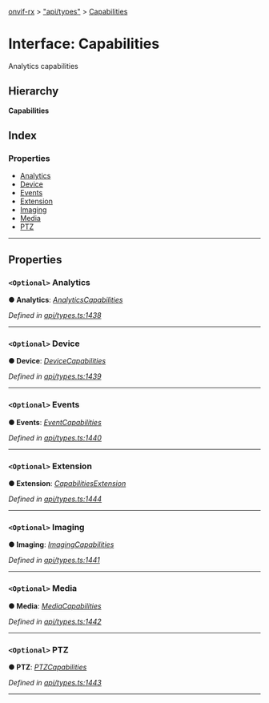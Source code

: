 [onvif-rx](../README.md) > ["api/types"](../modules/_api_types_.md) > [Capabilities](../interfaces/_api_types_.capabilities.md)

# Interface: Capabilities

Analytics capabilities

## Hierarchy

**Capabilities**

## Index

### Properties

* [Analytics](_api_types_.capabilities.md#analytics)
* [Device](_api_types_.capabilities.md#device)
* [Events](_api_types_.capabilities.md#events)
* [Extension](_api_types_.capabilities.md#extension)
* [Imaging](_api_types_.capabilities.md#imaging)
* [Media](_api_types_.capabilities.md#media)
* [PTZ](_api_types_.capabilities.md#ptz)

---

## Properties

<a id="analytics"></a>

### `<Optional>` Analytics

**● Analytics**: *[AnalyticsCapabilities](_api_types_.analyticscapabilities.md)*

*Defined in [api/types.ts:1438](https://github.com/patrickmichalina/onvif-rx/blob/034e4d6/src/api/types.ts#L1438)*

___
<a id="device"></a>

### `<Optional>` Device

**● Device**: *[DeviceCapabilities](_api_types_.devicecapabilities.md)*

*Defined in [api/types.ts:1439](https://github.com/patrickmichalina/onvif-rx/blob/034e4d6/src/api/types.ts#L1439)*

___
<a id="events"></a>

### `<Optional>` Events

**● Events**: *[EventCapabilities](_api_types_.eventcapabilities.md)*

*Defined in [api/types.ts:1440](https://github.com/patrickmichalina/onvif-rx/blob/034e4d6/src/api/types.ts#L1440)*

___
<a id="extension"></a>

### `<Optional>` Extension

**● Extension**: *[CapabilitiesExtension](_api_types_.capabilitiesextension.md)*

*Defined in [api/types.ts:1444](https://github.com/patrickmichalina/onvif-rx/blob/034e4d6/src/api/types.ts#L1444)*

___
<a id="imaging"></a>

### `<Optional>` Imaging

**● Imaging**: *[ImagingCapabilities](_api_types_.imagingcapabilities.md)*

*Defined in [api/types.ts:1441](https://github.com/patrickmichalina/onvif-rx/blob/034e4d6/src/api/types.ts#L1441)*

___
<a id="media"></a>

### `<Optional>` Media

**● Media**: *[MediaCapabilities](_api_types_.mediacapabilities.md)*

*Defined in [api/types.ts:1442](https://github.com/patrickmichalina/onvif-rx/blob/034e4d6/src/api/types.ts#L1442)*

___
<a id="ptz"></a>

### `<Optional>` PTZ

**● PTZ**: *[PTZCapabilities](_api_types_.ptzcapabilities.md)*

*Defined in [api/types.ts:1443](https://github.com/patrickmichalina/onvif-rx/blob/034e4d6/src/api/types.ts#L1443)*

___

